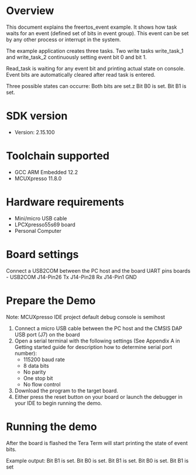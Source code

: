 Overview
========
This document explains the freertos_event example. It shows how task waits for an event (defined set
of bits in event group). This event can be set by any other process or interrupt in the system.

The example application creates three tasks. Two write tasks write_task_1 and write_task_2
continuously setting event bit 0 and bit 1.

Read_task is waiting for any event bit and printing actual state on console. Event bits are
automatically cleared after read task is entered.

Three possible states can occurre:
Both bits are set.z
Bit B0 is set.
Bit B1 is set.


SDK version
===========
- Version: 2.15.100

Toolchain supported
===================
- GCC ARM Embedded  12.2
- MCUXpresso  11.8.0

Hardware requirements
=====================
- Mini/micro USB cable
- LPCXpresso55s69 board
- Personal Computer

Board settings
==============
Connect a USB2COM between the PC host and the board UART pins
boards           -               USB2COM
J14-Pin26                        Tx
J14-Pin28                        Rx
J14-Pin1                         GND

Prepare the Demo
================
Note: MCUXpresso IDE project default debug console is semihost
1.  Connect a micro USB cable between the PC host and the CMSIS DAP USB port (J7) on the board
2.  Open a serial terminal with the following settings (See Appendix A in Getting started guide for description how to determine serial port number):
    - 115200 baud rate
    - 8 data bits
    - No parity
    - One stop bit
    - No flow control
3.  Download the program to the target board.
4.  Either press the reset button on your board or launch the debugger in your IDE to begin running the demo.

Running the demo
================
After the board is flashed the Tera Term will start printing the state of event bits.

Example output:
Bit B1 is set.
Bit B0 is set.
Bit B1 is set.
Bit B0 is set.
Bit B1 is set

